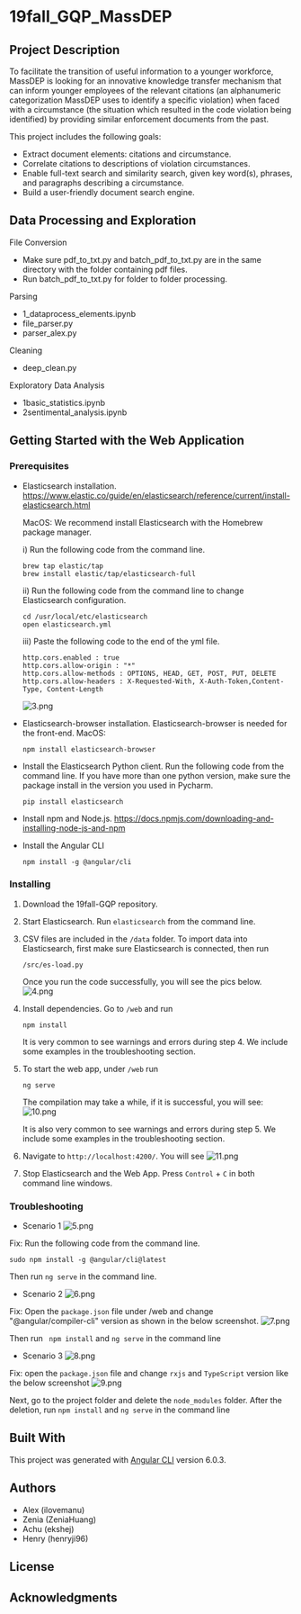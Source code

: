 # 19fall_GQP_MassDEP

## Project Description
To facilitate the transition of useful information to a younger workforce, 
MassDEP is looking for an innovative knowledge transfer mechanism that can 
inform younger employees of the relevant citations 
(an alphanumeric categorization MassDEP uses to identify a specific violation)
when faced with a circumstance 
(the situation which resulted in the code violation being identified) 
by providing similar enforcement documents from the past. 

This project includes the following goals:
- Extract document elements: citations and circumstance.
- Correlate citations to descriptions of violation circumstances.
- Enable full-text search and similarity search, 
given key word(s), phrases, and paragraphs describing a circumstance.
- Build a user-friendly document search engine. 

## Data Processing and Exploration

File Conversion
- Make sure pdf_to_txt.py and batch_pdf_to_txt.py are in the same directory with the folder containing pdf files.
- Run batch_pdf_to_txt.py for folder to folder processing.

Parsing
- 1_dataprocess_elements.ipynb
- file_parser.py
- parser_alex.py

Cleaning
- deep_clean.py

Exploratory Data Analysis
- 1basic_statistics.ipynb
- 2sentimental_analysis.ipynb

## Getting Started with the Web Application

### Prerequisites

- Elasticsearch installation.
https://www.elastic.co/guide/en/elasticsearch/reference/current/install-elasticsearch.html

  MacOS:
  We recommend install Elasticsearch with the Homebrew package manager.

  i) Run the following code from the command line. 
  ``` 
  brew tap elastic/tap
  brew install elastic/tap/elasticsearch-full
  ```
  
  ii) Run the following code from the command line to change Elasticsearch configuration.
  ```
  cd /usr/local/etc/elasticsearch
  open elasticsearch.yml  
  ```  
  
  iii) Paste the following code to the end of the yml file.
  ```
  http.cors.enabled : true
  http.cors.allow-origin : "*"
  http.cors.allow-methods : OPTIONS, HEAD, GET, POST, PUT, DELETE
  http.cors.allow-headers : X-Requested-With, X-Auth-Token,Content-Type, Content-Length
  ```
  ![3.png](pics/3.png)
    
- Elasticsearch-browser installation.
Elasticsearch-browser is needed for the front-end. MacOS:
  ```
  npm install elasticsearch-browser
  ```

- Install the Elasticsearch Python client.
Run the following code from the command line.
If you have more than one python version, make sure the package install in the version you used in Pycharm. 
  ```
  pip install elasticsearch
  ```

- Install npm and Node.js.
https://docs.npmjs.com/downloading-and-installing-node-js-and-npm

- Install the Angular CLI
  ```
  npm install -g @angular/cli
  ```

### Installing

1. Download the 19fall-GQP repository.

2. Start Elasticsearch.
Run `elasticsearch` from the command line.

3. CSV files are included in the `/data` folder. 
To import data into Elasticsearch, first make sure Elasticsearch is connected, then run 
   ```
   /src/es-load.py
   ```
   Once you run the code successfully, you will see the pics below.
   ![4.png](pics/4.png)

4. Install dependencies. Go to `/web` and run
   ```
   npm install
   ```
   It is very common to see warnings and errors during step 4. We include some examples in the troubleshooting section.

5. To start the web app, under `/web` run 
   ```
   ng serve
   ```
   The compilation may take a while, if it is successful, you will see:
   ![10.png](pics/10.png)

   It is also very common to see warnings and errors during step 5. We include some examples in the troubleshooting section.

6. Navigate to `http://localhost:4200/`. You will see
   ![11.png](pics/11.png)

7. Stop Elasticsearch and the Web App. Press `Control` + `C` in both command line windows.


### Troubleshooting

- Scenario 1
![5.png](pics/5.png)

Fix: Run the following code from the command line. 
```
sudo npm install -g @angular/cli@latest
``` 
Then run `ng serve` in the command line.


- Scenario 2
![6.png](pics/6.png)

Fix: Open the `package.json` file under /web and 
     change "@angular/compiler-cli" version as shown in the below screenshot.
     ![7.png](pics/7.png)

Then run ` npm install` and `ng serve` in the command line


- Scenario 3
![8.png](pics/8.png)

Fix: open the `package.json` file and
     change `rxjs` and `TypeScript` version like the below screenshot
     ![9.png](pics/9.png)
     
Next, go to the project folder and delete the `node_modules` folder.
After the deletion, run `npm install` and `ng serve` in the command line

## Built With
This project was generated with [Angular CLI](https://github.com/angular/angular-cli) version 6.0.3.

## Authors
- Alex (ilovemanu)
- Zenia (ZeniaHuang)
- Achu (ekshej)
- Henry (henryji96)

## License

## Acknowledgments


